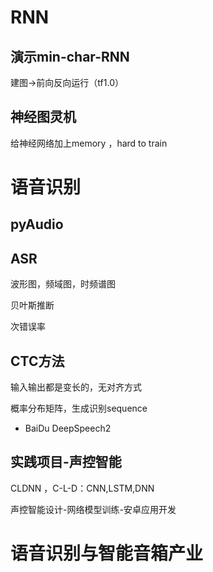 # RNN
## 演示min-char-RNN
建图->前向反向运行（tf1.0）
## 神经图灵机
给神经网络加上memory
，hard to train
# 语音识别
## pyAudio
## ASR
波形图，频域图，时频谱图

贝叶斯推断

次错误率
## CTC方法
输入输出都是变长的，无对齐方式

概率分布矩阵，生成识别sequence

- BaiDu DeepSpeech2

## 实践项目-声控智能
CLDNN
，C-L-D：CNN,LSTM,DNN

声控智能设计-网络模型训练-安卓应用开发
# 语音识别与智能音箱产业